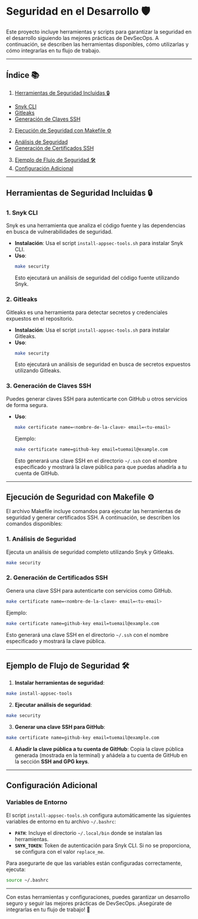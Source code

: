 # Seguridad en el Desarrollo 🛡️

Este proyecto incluye herramientas y scripts para garantizar la seguridad en el desarrollo siguiendo las mejores prácticas de DevSecOps. A continuación, se describen las herramientas disponibles, cómo utilizarlas y cómo integrarlas en tu flujo de trabajo.

---

## Índice 📚

1. [Herramientas de Seguridad Incluidas 🔒](#herramientas-de-seguridad-incluidas-)
  - [Snyk CLI](#1-snyk-cli)
  - [Gitleaks](#2-gitleaks)
  - [Generación de Claves SSH](#3-generación-de-claves-ssh)
2. [Ejecución de Seguridad con Makefile ⚙️](#ejecución-de-seguridad-con-makefile-️)
  - [Análisis de Seguridad](#1-análisis-de-seguridad)
  - [Generación de Certificados SSH](#2-generación-de-certificados-ssh)
3. [Ejemplo de Flujo de Seguridad 🛠️](#ejemplo-de-flujo-de-seguridad-️)
4. [Configuración Adicional](#configuración-adicional)

---

## Herramientas de Seguridad Incluidas 🔒

### 1. **Snyk CLI**
Snyk es una herramienta que analiza el código fuente y las dependencias en busca de vulnerabilidades de seguridad.

- **Instalación**: Usa el script `install-appsec-tools.sh` para instalar Snyk CLI.
- **Uso**:
  ```bash
  make security
  ```
  Esto ejecutará un análisis de seguridad del código fuente utilizando Snyk.

### 2. **Gitleaks**
Gitleaks es una herramienta para detectar secretos y credenciales expuestos en el repositorio.

- **Instalación**: Usa el script `install-appsec-tools.sh` para instalar Gitleaks.
- **Uso**:
  ```bash
  make security
  ```
  Esto ejecutará un análisis de seguridad en busca de secretos expuestos utilizando Gitleaks.

### 3. **Generación de Claves SSH**
Puedes generar claves SSH para autenticarte con GitHub u otros servicios de forma segura.

- **Uso**:
  ```bash
  make certificate name=<nombre-de-la-clave> email=<tu-email>
  ```
  Ejemplo:
  ```bash
  make certificate name=github-key email=tuemail@example.com
  ```
  Esto generará una clave SSH en el directorio `~/.ssh` con el nombre especificado y mostrará la clave pública para que puedas añadirla a tu cuenta de GitHub.

---

## Ejecución de Seguridad con Makefile ⚙️

El archivo Makefile incluye comandos para ejecutar las herramientas de seguridad y generar certificados SSH. A continuación, se describen los comandos disponibles:

### 1. **Análisis de Seguridad**
Ejecuta un análisis de seguridad completo utilizando Snyk y Gitleaks.

```bash
make security
```

### 2. **Generación de Certificados SSH**
Genera una clave SSH para autenticarte con servicios como GitHub.

```bash
make certificate name=<nombre-de-la-clave> email=<tu-email>
```

Ejemplo:
```bash
make certificate name=github-key email=tuemail@example.com
```

Esto generará una clave SSH en el directorio `~/.ssh` con el nombre especificado y mostrará la clave pública.

---

## Ejemplo de Flujo de Seguridad 🛠️

1. **Instalar herramientas de seguridad**:
  ```bash
  make install-appsec-tools
  ```

2. **Ejecutar análisis de seguridad**:
  ```bash
  make security
  ```

3. **Generar una clave SSH para GitHub**:
  ```bash
  make certificate name=github-key email=tuemail@example.com
  ```

4. **Añadir la clave pública a tu cuenta de GitHub**:
  Copia la clave pública generada (mostrada en la terminal) y añádela a tu cuenta de GitHub en la sección **SSH and GPG keys**.

---

## Configuración Adicional

### Variables de Entorno
El script `install-appsec-tools.sh` configura automáticamente las siguientes variables de entorno en tu archivo `~/.bashrc`:

- **`PATH`**: Incluye el directorio `~/.local/bin` donde se instalan las herramientas.
- **`SNYK_TOKEN`**: Token de autenticación para Snyk CLI. Si no se proporciona, se configura con el valor `replace_me`.

Para asegurarte de que las variables están configuradas correctamente, ejecuta:
```bash
source ~/.bashrc
```

---

Con estas herramientas y configuraciones, puedes garantizar un desarrollo seguro y seguir las mejores prácticas de DevSecOps. ¡Asegúrate de integrarlas en tu flujo de trabajo! 🚀
